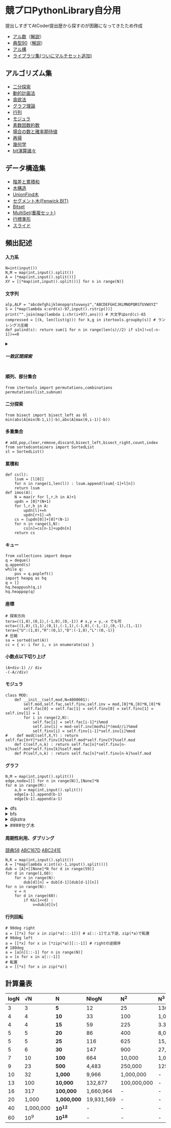 # 競プロPythonLibrary自分用
提出しすぎてAtCoder提出歴から探すのが困難になってきたため作成
- [アル数](https://atcoder.jp/contests/math-and-algorithm)（[解説](https://github.com/E869120/math-algorithm-book)）  
- [典型90](https://atcoder.jp/contests/typical90)（[解説](https://github.com/E869120/kyopro_educational_90)）
- [アル構](https://github.com/drken1215/book_algorithm_solution)
- [ライブラリ集(ついにマルチセット追加)](https://qiita.com/flour/items/e1a690c6b1c0a8b5c4b6)
## アルゴリズム集
- [二分探索](/algorithm/BinarySearch.py)
- [動的計画法](/algorithm/DP.py)
- [貪欲法](/algorithm/Greedy.py)
- [グラフ理論](/algorithm/Graph.py)
- [行列](/algorithm/Linear.py)
- [モジュラ](/algorithm/Mod.py)
- [素数因数約数](/algorithm/Prime.py)
- [場合の数と確率期待値](/algorithm/CombinationEV.py)
- [再帰](/algorithm/Recursion.py)
- [幾何学](/algorithm/Vector.py)
- [bit演算諸々](/algorithm/Bit.py)

## データ構造集
- [階差と累積和](/struct/FDnCS.py)
- [木構造](/struct/tree.py)
- [UnionFind木](/struct/UF.py)
- [セグメント木(Fenwick,BIT)](/struct/Segment.py)
- [Bitset](/struct/Bitset.py)
- [MultiSet(重複セット)](/struct/Multiset.py)
- [行標準形](/struct/RowCanonicalForm.py)
- [スライド](/struct/Slide.py)

## 頻出記述
#### 入力系
~~~
N=int(input())
N,M = map(int,input().split())
A = [*map(int,input().split())]
XY = [[*map(int,input().split())] for n in range(N)]
~~~
#### 文字列
~~~
alp,ALP = "abcdefghijklmnopqrstuvwxyz","ABCDEFGHIJKLMNOPQRSTUVWXYZ"
S = [*map(lambda x:ord(x)-97,input().rstrip())]
print("".join(map(lambda i:chr(i+97),ans))) # 大文字はord(c)-65
compressed = [(k, len(list(g))) for k,g in itertools.groupby(s)] # ランレングス圧縮
def palind(s): return sum(1 for n in range(len(s)//2) if s[n]!=s[-n-1])==0
~~~
<details>
<summary>

##### 一致区間探索
</summary>

##### Z-algorithm
[ABC257G](https://atcoder.jp/contests/abc257/tasks/abc257_g)
[解説](https://qiita.com/Pro_ktmr/items/16904c9570aa0953bf05)
~~~
def z_algo(S):
    N = len(S)
    res = [N]+[0]*(N-1)
    i=1;j=0
    while i<N:
        while i+j<N and S[j]==S[i+j]:
            j+=1
        if j==0:
            i+=1
            continue
        res[i]=j
        k = 1
        while i+k < N and res[k]+k < j:
            res[i+k] = res[k]
            k += 1
        i += k; j -= k
    return res
~~~
##### ローリングハッシュ
[ABC141E](https://atcoder.jp/contests/abc141/submissions/46893571)
[基数表](https://gist.github.com/privet-kitty/295ac9202b7abb3039b493f8238bf40f#file-modulus-random-base-pair32-txt)
~~~
class RollingHash:
    def __init__(self,N,s,b1=998244353,b2=100000007,mod=1000000007):
        self.mod,self.b1,self.b2 = mod,b1,b2
        self.h1,self.h2 = [0]*(N+1),[0]*(N+1)
        self.r1,self.r2 = [pow(b1,n,mod) for n in range(1,N+1)],[pow(b2,n,mod) for n in range(1,N+1)]
        for n in range(N) : 
            self.h1[n+1] = (self.h1[n]*self.b1+s[n])%mod
            self.h2[n+1] = (self.h2[n]*self.b2+s[n])%mod
#(h1[l1+strlen]-r1*h1[l1])%mod==(h1[l2+strlen]-r1*h1[l2])%mod
def judge(l,r) : return (h1[r]-r1[r-l]*h1[l])%mod==(rh1[N-l]-r1[r-l]*rh1[N-r])%mod and (h2[r]-r2[r-l]*h2[l])%mod==(rh2[N-l]-r2[r-l]*rh2[N-r])%mod
~~~

</details>

#### 順列、部分集合
~~~
from itertools import permutations,combinations
permutations(list,subnum)
~~~
#### 二分探索
~~~
from bisect import bisect_left as bl
min(abs(A[min(N-1,i)]-b),abs(A[max(0,i-1)]-b))
~~~
#### 多重集合
~~~
# add,pop,clear,remove,discard,bisect_left,bisect_right,count,index
from sortedcontainers import SortedList
sl = SortedList()
~~~
#### 累積和
~~~
def cs(l):
    lsum = [l[0]]
    for n in range(1,len(l)) : lsum.append(lsum[-1]+l[n])
    return lsum
def imos(A):
    N = max(r for l,r,h in A)+1
    updn = [0]*(N+1)
    for l,r,h in A:
        updn[l]+=h
        updn[r+1]-=h
    cs = [updn[0]]+[0]*(N-1)
    for n in range(1,N):
        cs[n]=cs[n-1]+updn[n]
    return cs
~~~
#### キュー
~~~
from collections import deque
q = deque()
q.append(s)
while q:
    pos = q.popleft()
import heapq as hq
q = []
hq.heappush(q,i)
hq.heappop(q)
~~~
#### 座標
~~~
# 探索方向
tera=((1,0),(0,1),(-1,0),(0,-1)) # x,y = y,-x でも可
octa=((1,0),(1,1),(0,1),(-1,1),(-1,0),(-1,-1),(0,-1),(1,-1))
tera={"U":(1,0),"R":(0,1),"D":(-1,0),"L":(0,-1)}
# 圧縮
sa = sorted(set(A))
cc = { v: i for i, v in enumerate(sa) }
~~~
#### 小数点以下切り上げ
~~~
(A+div-1) // div
-(-A//div)
~~~
#### モジュラ
~~~
class MOD:
    def __init__(self,mod,N=4000001):
        self.mod,self.fac,self.finv,self.inv = mod,[0]*N,[0]*N,[0]*N
        self.fac[0] = self.fac[1] = self.finv[0] = self.finv[1] = self.inv[1] = 1
        for i in range(2,N):
            self.fac[i] = self.fac[i-1]*i%mod
            self.inv[i] = mod-self.inv[mod%i]*(mod//i)%mod
            self.finv[i] = self.finv[i-1]*self.inv[i]%mod
#    def modC(self,X,Y) : return self.fac[X+Y]*self.finv[X]%self.mod*self.finv[Y]%self.mod
    def C(self,n,k) : return self.fac[n]*self.finv[n-k]%self.mod*self.finv[k]%self.mod
    def P(self,n,k) : return self.fac[n]*self.finv[n-k]%self.mod
~~~
#### グラフ
~~~
N,M = map(int,input().split())
edge,node=[[] for n in range(N)],[None]*N
for m in range(M):
    a,b = map(int,input().split())
    edge[a-1].append(b-1)
    edge[b-1].append(a-1)
~~~
<details>
<summary>dfs</summary>

~~~
#import sys; sys.setrecursionlimit(10**6); import pypyjit; pypyjit.set_param('max_unroll_recursion=-1')
def dfs(pos):
    node[pos] = 1
    for p in edge[pos]:
        if node[p] is None : dfs(p)
~~~
</details>

<details>
<summary>bfs</summary>

~~~
from collections import deque
def bfs(s,i):
    q,node[s] = deque(),i
    q.append(s)
    while q:
        pos = q.popleft()
        for p in edge[pos]:
            if node[p] is None:
                q.append(p)
                node[p]=i
i=0
for n in range(N):
    if node[n] == None:
        bfs(n,i)
        i+=1
~~~
</details>

<details>
<summary>dijkstra</summary>

~~~
N,M = map(int,input().split())
edge,node=[[] for n in range(N)],[1<<60]*N
for m in range(M):
    a,b,c = map(int,input().split())
    edge[a-1].append((b-1,c))
    edge[b-1].append((a-1,c))
import heapq as hq
def dijkstra(s):
    q = []
    hq.heappush(q,(0,s))
    while len(q)>0 :
        dist,pos = hq.heappop(q)
        if node[pos] < 1<<60 : continue
        node[pos] = dist
        for p,d in edge[pos]:
            if node[p] > dist+d:
                hq.heappush(q,(dist+d,p))
~~~
</details>

<details>
<summary>
####セグ木
</summary>
class SegT:
    def __init__(self,N,func,default):
        self.default = default
        self.func = func
        self.slen = 1
        while(self.slen<N) : self.slen<<=1
        self.st = [self.default] * (self.slen*2)
    def update(self,i,x):
        i += self.slen
        self.st[i] = x
        while i>=2 :
            i>>=1
            self.st[i] = self.func(self.st[i*2],self.st[i*2+1])
    def get(self,l,r):
        l += self.slen; r += self.slen
        res = self.default
        while l < r:
            if l & 1 : 
                res = self.func(res, self.st[l])
                l += 1
            if r & 1: 
                r -= 1 
                res = self.func(res, self.st[r])
            l >>= 1; r >>= 1
        return res
from atcoder.lazysegtree import LazySegTree
def op(s1,s2) : return max(s1,s2)
def mp(f,s) : return s+f
def comp(f2,f1) : return f1+f2
lst = LazySegTree(op,0,mp,comp,0,[0 for n in range(200001)])

</details>

#### 周期性利用、ダブリング

[競典58](https://atcoder.jp/contests/typical90/submissions/36319380)
[ABC167D](https://atcoder.jp/contests/abc167/submissions/50051923)
[ABC241E](https://atcoder.jp/contests/abc241/submissions/39758881)
~~~
N,K = map(int,input().split())
A = [*map(lambda x:int(x)-1,input().split())]
dub = [A]+[[None]*N for d in range(59)]
for d in range(1,60):
    for n in range(N):
        dub[d][n] = dub[d-1][dub[d-1][n]]
for n in range(N):
    v = n
    for d in range(60):
        if K&(1<<d) : 
            v=dub[d][v]
~~~

#### 行列回転
~~~
# 90deg right
a = [[*x] for x in zip(*a[::-1])] # a[::-1]で上下逆、zip(*a)で転置
# 90deg left
a = [[*x] for x in [*zip(*a)][::-1]] # rightの逆順序
# 180deg
a = [a[n][::-1] for n in range(N)]
a = [x for x in a[::-1]]
# 転置
a = [[*x] for x in zip(*a)]
~~~
## 計算量表
|logN|√N|**N**|NlogN|N<sup>2</sup>|N<sup>3</sup>|2<sup>N</sup>|N!|
|:----|:----|:----|:----|:----|:----|:----|:----|
|3|3|**5**|12|25|130|30|120|
|4|4|**10**|33|100|1,000|1,024|3,628,800|
|4|4|**15**|59|225|3.375|32,768|479,001,600|
|5|5|**20**|86|400|8,000|1,048,576|-|
|5|5|**25**|116|625|15,625|33,554,432|-|
|5|6|**30**|147|900|27,000|-|-|
|7|10|**100**|664|10,000|1,000,000|-|-|
|9|23|**500**|4,483|250,000|125,000,000|-|-|
|10|32|**1,000**|9,966|1,000,000|-|-|-|
|13|100|**10,000**|132,877|100,000,000|-|-|-|
|16|317|**100,000**|1,660,964|-|-|-|-|
|20|1,000|**1,000,000**|19,931,569|-|-|-|-|
|40|1,000,000|**10<sup>12</sup>**|-|-|-|-|-|
|60|10<sup>9</sup>|**10<sup>18</sup>**|-|-|-|-|-|
